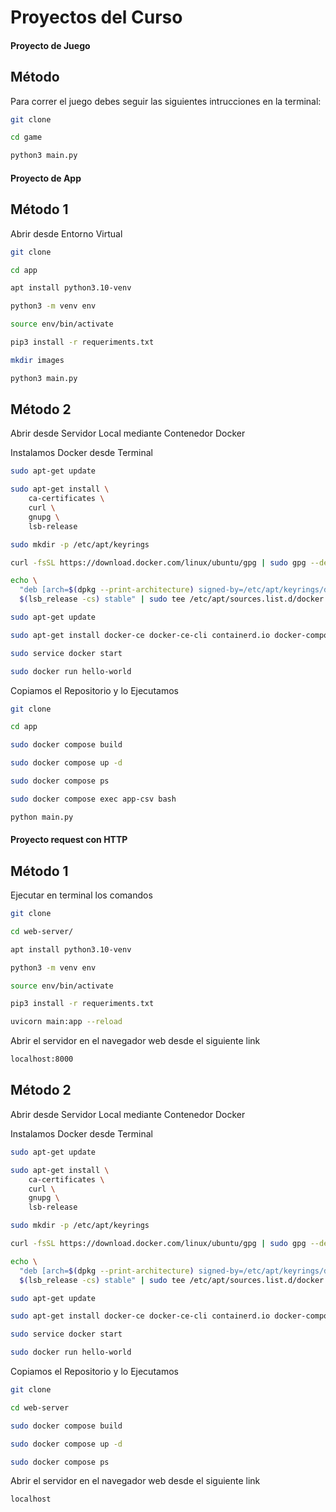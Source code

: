 # Proyectos del Curso

#### Proyecto de Juego 
## Método 
Para correr el juego debes seguir las siguientes intrucciones en la terminal:

```sh
git clone

cd game

python3 main.py
```





#### Proyecto de App

## Método 1
Abrir desde Entorno Virtual
```sh
git clone

cd app

apt install python3.10-venv

python3 -m venv env

source env/bin/activate

pip3 install -r requeriments.txt

mkdir images

python3 main.py
```


## Método 2
Abrir desde Servidor Local mediante Contenedor Docker

Instalamos Docker desde Terminal
```sh
sudo apt-get update

sudo apt-get install \
    ca-certificates \
    curl \
    gnupg \
    lsb-release

sudo mkdir -p /etc/apt/keyrings

curl -fsSL https://download.docker.com/linux/ubuntu/gpg | sudo gpg --dearmor -o /etc/apt/keyrings/docker.gpg

echo \
  "deb [arch=$(dpkg --print-architecture) signed-by=/etc/apt/keyrings/docker.gpg] https://download.docker.com/linux/ubuntu \
  $(lsb_release -cs) stable" | sudo tee /etc/apt/sources.list.d/docker.list > /dev/null

sudo apt-get update

sudo apt-get install docker-ce docker-ce-cli containerd.io docker-compose-plugin

sudo service docker start

sudo docker run hello-world
```

Copiamos el Repositorio y lo Ejecutamos
```sh
git clone

cd app

sudo docker compose build

sudo docker compose up -d

sudo docker compose ps

sudo docker compose exec app-csv bash

python main.py
```







#### Proyecto request con HTTP
## Método 1
Ejecutar en terminal los comandos
```sh
git clone

cd web-server/

apt install python3.10-venv

python3 -m venv env

source env/bin/activate

pip3 install -r requeriments.txt

uvicorn main:app --reload
```

Abrir el servidor en el navegador web desde el siguiente link
```sh
localhost:8000
```

## Método 2

Abrir desde Servidor Local mediante Contenedor Docker

Instalamos Docker desde Terminal
```sh
sudo apt-get update

sudo apt-get install \
    ca-certificates \
    curl \
    gnupg \
    lsb-release

sudo mkdir -p /etc/apt/keyrings

curl -fsSL https://download.docker.com/linux/ubuntu/gpg | sudo gpg --dearmor -o /etc/apt/keyrings/docker.gpg

echo \
  "deb [arch=$(dpkg --print-architecture) signed-by=/etc/apt/keyrings/docker.gpg] https://download.docker.com/linux/ubuntu \
  $(lsb_release -cs) stable" | sudo tee /etc/apt/sources.list.d/docker.list > /dev/null

sudo apt-get update

sudo apt-get install docker-ce docker-ce-cli containerd.io docker-compose-plugin

sudo service docker start

sudo docker run hello-world
```

Copiamos el Repositorio y lo Ejecutamos
```sh
git clone

cd web-server

sudo docker compose build

sudo docker compose up -d

sudo docker compose ps
```


Abrir el servidor en el navegador web desde el siguiente link
```sh
localhost
```